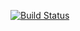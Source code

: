 [![Build Status](https://travis-ci.org/sailajaVelampati/CICD_Node.svg?branch=master)](https://travis-ci.org/sailajaVelampati/CICD_Node)
